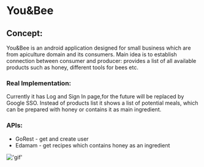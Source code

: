 # You&Bee
## Concept:
You&Bee is an android application designed for small business which are from apiculture domain and its consumers.
Main idea is to establish connection between consumer and producer: provides a list of all available products such as honey, different tools for bees etc.

### Real Implementation:
Currently it has Log and Sign In page,for the future will be replaced by Google SSO.
Instead of products list it shows a list of potential meals, which can be prepared with honey or contains it as main ingredient.

### APIs:
  * GoRest - get and create user
  * Edamam - get recipes which contains honey as an ingredient

  !['gif'](youBee.gif)